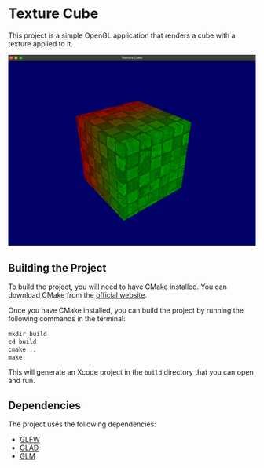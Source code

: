 # Texture Cube

This project is a simple OpenGL application that renders a cube with a texture applied to it.

![img.png](img.png)

## Building the Project

To build the project, you will need to have CMake installed. You can download CMake from the [official website](https://cmake.org/download/).

Once you have CMake installed, you can build the project by running the following commands in the terminal:

```shell
mkdir build
cd build
cmake ..
make
```

This will generate an Xcode project in the `build` directory that you can open and run.

## Dependencies

The project uses the following dependencies:

- [GLFW](https://www.glfw.org/download.html)
- [GLAD](https://glad.dav1d.de)
- [GLM](https://github.com/g-truc/glm)